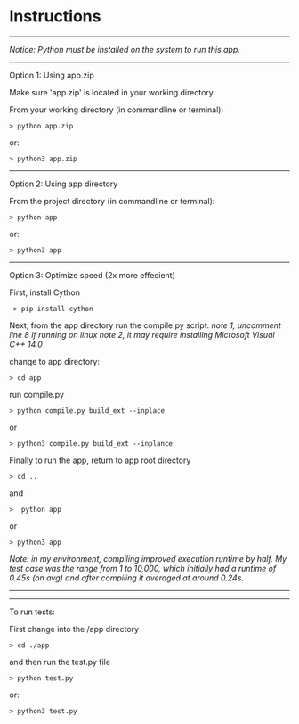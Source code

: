 # Instructions

---

*Notice: Python must be installed on the system to run this app.*

---

Option 1: Using app.zip

Make sure 'app.zip' is located in your working directory.


From your working directory (in commandline or terminal):

` > python app.zip `

or:

` > python3 app.zip `

---

Option 2: Using app directory

From the project directory (in commandline or terminal):

` > python app `

or:

` > python3 app `

---

Option 3: Optimize speed (2x more effecient)

First, install Cython

` > pip install cython`

Next, from the app directory run the compile.py script.
*note 1, uncomment line 8 if running on linux*
*note 2, it may require installing Microsoft Visual C++ 14.0* 

change to app directory:

` > cd app `

run compile.py

` > python compile.py build_ext --inplace `

or

` > python3 compile.py build_ext --inplance `

Finally to run the app, return to app root directory

` > cd .. `

and

` >  python app `

or 

` > python3 app `

*Note: in my environment, compiling improved execution runtime by half. My test case was the range from 1 to 10,000, which initially*
*had a runtime of 0.45s (on avg) and after compiling it averaged at around 0.24s.*

---

---
To run tests:

First change into the /app directory

` > cd ./app `

and then run the test.py file

` > python test.py `

or:

` > python3 test.py `

